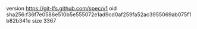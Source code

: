 version https://git-lfs.github.com/spec/v1
oid sha256:f36f7e0586e510b5e555072e1ad9cd0af259fa52ac3955069ab075f1b82b341e
size 3367

